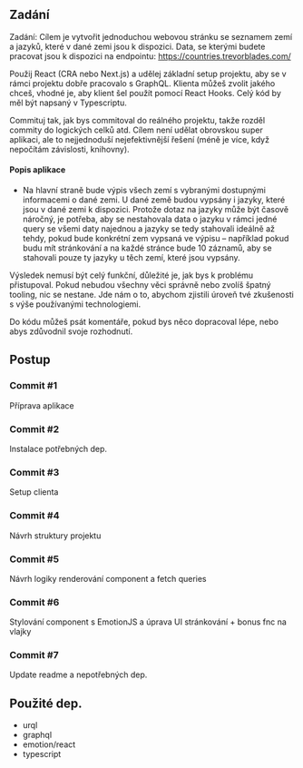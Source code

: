 ## Zadání

Zadání: Cílem je vytvořit jednoduchou webovou stránku se seznamem zemí a jazyků, které v dané zemi jsou k dispozici. Data, se kterými budete pracovat jsou k dispozici na endpointu: https://countries.trevorblades.com/

Použij React (CRA nebo Next.js) a udělej základní setup projektu, aby se v rámci projektu dobře pracovalo s GraphQL. Klienta můžeš zvolit jakého chceš, vhodné je, aby klient šel použít pomocí React Hooks. Celý kód by měl být napsaný v Typescriptu.

Commituj tak, jak bys commitoval do reálného projektu, takže rozděl commity do logických celků atd. Cílem není udělat obrovskou super aplikaci, ale to nejjednoduší nejefektivnější řešení (méně je více, když nepočítám závislosti, knihovny).

#### Popis aplikace

- Na hlavní straně bude výpis všech zemí s vybranými dostupnými informacemi o dané zemi. U dané země budou vypsány i jazyky, které jsou v dané zemi k dispozici. Protože dotaz na jazyky může být časově náročný, je potřeba, aby se nestahovala data o jazyku v rámci jedné query se všemi daty najednou a jazyky se tedy stahovali ideálně až tehdy, pokud bude konkrétní zem vypsaná ve výpisu – například pokud budu mít stránkování a na každé stránce bude 10 záznamů, aby se stahovali pouze ty jazyky u těch zemí, které jsou vypsány.

Výsledek nemusí být celý funkční, důležité je, jak bys k problému přistupoval. Pokud nebudou všechny věci správně nebo zvolíš špatný tooling, nic se nestane. Jde nám o to, abychom zjistili úroveň tvé zkušenosti s výše používanými technologiemi.

Do kódu můžeš psát komentáře, pokud bys něco dopracoval lépe, nebo abys zdůvodnil svoje rozhodnutí.

## Postup

### Commit #1

Příprava aplikace

### Commit #2

Instalace potřebných dep.

### Commit #3

Setup clienta

### Commit #4

Návrh struktury projektu

### Commit #5

Návrh logiky renderování component a fetch queries

### Commit #6

Stylování component s EmotionJS a úprava UI stránkování + bonus fnc na vlajky

### Commit #7

Update readme a nepotřebných dep.

## Použité dep.

- urql
- graphql
- emotion/react
- typescript
